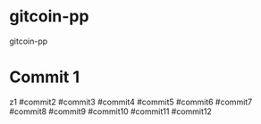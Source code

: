 # gitcoin-pp
gitcoin-pp
# Commit 1
z1
#commit2
#commit3
#commit4
#commit5
#commit6
#commit7
#commit8
#commit9
#commit10
#commit11
#commit12
